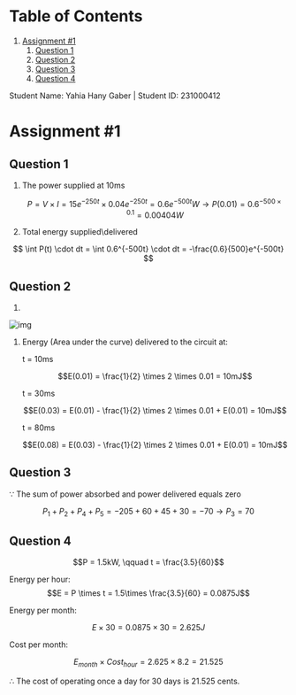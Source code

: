 
# Table of Contents

1.  [Assignment #1](#org5e75cbf)
    1.  [Question 1](#org72f66eb)
    2.  [Question 2](#org9c92a49)
    3.  [Question 3](#org254bb0e)
    4.  [Question 4](#org30b3a47)

Student Name: Yahia Hany Gaber |
Student ID: 231000412


<a id="org5e75cbf"></a>

# Assignment #1


<a id="org72f66eb"></a>

## Question 1

1.  The power supplied at 10ms
    
    $$P = V \times I = 15e^{-250t} \times 0.04e^{-250t} = 0.6e^{-500t}W  \rightarrow P(0.01) = 0.6^{-500 \times 0.1} = 0.00404W$$

2.  Total energy supplied\delivered $$$$

$$ \int P(t) \cdot dt = \int 0.6^{-500t} \cdot dt = -\frac{0.6}{500}e^{-500t} $$


<a id="org9c92a49"></a>

## Question 2

1.  

![img](../Ignored/ECEN101C/assign-1-Q-2.png)

1.  Energy (Area under the curve) delivered to the circuit at:
    
    t = 10ms
    
    $$E(0.01) = \frac{1}{2} \times 2 \times 0.01 = 10mJ$$
    
    t = 30ms
    
    $$E(0.03) = E(0.01) - \frac{1}{2} \times 2 \times 0.01 + E(0.01) = 10mJ$$
    
    t = 80ms
    
    $$E(0.08) = E(0.03) - \frac{1}{2} \times 2 \times 0.01 + E(0.01) = 10mJ$$


<a id="org254bb0e"></a>

## Question 3

$\because$ The sum of power absorbed and power delivered equals zero

$$P_{1} + P_{2} + P_{4} + P_{5} = -205 + 60 + 45 + 30 = -70 \rightarrow P_{3} = 70$$


<a id="org30b3a47"></a>

## Question 4

$$P = 1.5kW, \qquad t = \frac{3.5}{60}$$

Energy per hour:
$$E = P \times t = 1.5\times \frac{3.5}{60} = 0.0875J$$

Energy per month:

$$E \times 30 = 0.0875 \times 30 = 2.625J$$

Cost per month:

$$E_{month} \times Cost_{hour} = 2.625 \times 8.2 = 21.525$$

$\therefore$ The cost of operating once a day for 30 days is 21.525 cents.

